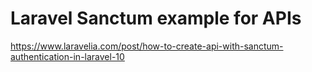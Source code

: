 # Laravel Sanctum example  for APIs
https://www.laravelia.com/post/how-to-create-api-with-sanctum-authentication-in-laravel-10
